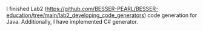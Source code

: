 I finished Lab2 (https://github.com/BESSER-PEARL/BESSER-education/tree/main/lab2_developing_code_generators) code generation for Java.
Additionally, I have implemented C# generator. 

